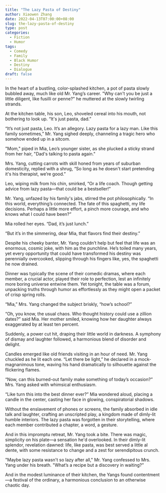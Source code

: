 ```yaml
---
title: "The Lazy Pasta of Destiny"
author: Xiaowen Zhang
date: 2022-04-13T07:00:00+08:00
slug: the-lazy-pasta-of-destiny
type: post
categories:
  - Fiction
  - Humor
tags:
  - Comedy
  - Family
  - Black Humor
  - Destiny
  - Dialogue
draft: false
---
```


In the heart of a bustling, color-splashed kitchen, a pot of pasta slowly bubbled away, much like old Mr. Yang’s career. "Why can't you be just a little diligent, like fusilli or penne?" he muttered at the slowly twirling strands. 

At the kitchen table, his son, Leo, shoveled cereal into his mouth, not bothering to look up. “It's just pasta, dad.”

“It’s not just pasta, Leo. It’s an allegory. Lazy pasta for a lazy man. Like this family sometimes,” Mr. Yang sighed deeply, channeling a tragic hero who somehow ended up in a sitcom.

"Mom," piped in Mia, Leo’s younger sister, as she plucked a sticky strand from her hair, "Dad's talking to pasta again."

Mrs. Yang, cutting carrots with skill honed from years of suburban domesticity, replied with a shrug, “So long as he doesn't start pretending it's his therapist, we’re good.”

Leo, wiping milk from his chin, smirked, “Or a life coach. Though getting advice from lazy pasta—that could be a bestseller!”

Mr. Yang, unfazed by his family's jabs, stirred the pot philosophically. “In this world, everything’s connected. The fate of this spaghetti, my life decisions. Perhaps a little more effort, a pinch more courage, and who knows what I could have been?”

Mia rolled her eyes. “Dad, it’s just lunch.”

“But it’s in the simmering, dear Mia, that flavors find their destiny.” 

Despite his cheeky banter, Mr. Yang couldn’t help but feel that life was an enormous, cosmic joke, with him as the punchline. He’s toiled many years, yet every opportunity that could have transformed his destiny was perennially overcooked, slipping through his fingers like, yes, the spaghetti he now drained.

Dinner was typically the scene of their comedic dramas, where each member, a crucial actor, played their role to perfection, lest an infinitely more boring universe entwine them. Yet tonight, the table was a forum, unpacking truths through humor as effortlessly as they might open a packet of crisp spring rolls.

“Mia,” Mrs. Yang changed the subject briskly, “how’s school?”

“Oh, you know, the usual chaos. Who thought history could use a zillion dates?” said Mia. Her mother smiled, knowing how her daughter always exaggerated by at least ten percent. 

Suddenly, a power cut hit, draping their little world in darkness. A symphony of dismay and laughter followed, a harmonious blend of disorder and delight.

Candles emerged like old friends visiting in an hour of need. Mr. Yang chuckled as he lit each one. “Let there be light,” he declared in a mock-magnanimous tone, waving his hand dramatically to silhouette against the flickering flames. 

“Now, can this burned-out family make something of today’s occasion?” Mrs. Yang asked with whimsical enthusiasm.

“Like turn this into the best dinner ever?” Mia wondered aloud, placing a candle in the center, casting her face in glowing, conspiratorial shadows.

Without the enslavement of phones or screens, the family absorbed in idle talk and laughter, crafting an unscripted play, a kingdom made of dimly-lit humble interiors. The lazy pasta was forgotten in their storytelling, where each member contributed a chapter, a word, a gesture.

And in this impromptu retreat, Mr. Yang took a bite. There was magic, simplicity on his plate—a sensation he'd overlooked. In their dimly-lit splendor, revelation dawned: life, like pasta, was best served a little al dente, with some resistance to change and a zest for serendipitous crunch.

"Maybe lazy pasta wasn't so lazy after all," Mr. Yang confessed to Mrs. Yang under his breath. "What’s a recipe but a discovery in waiting?”

And in the modest luminance of their kitchen, the Yangs found contentment—a festival of the ordinary, a harmonious conclusion to an otherwise chaotic day. 
